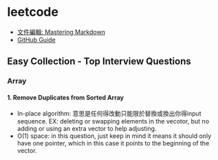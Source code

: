 # leetcode
- [文件編輯: Mastering Markdown](https://guides.github.com/features/mastering-markdown/)
- [GitHub Guide](https://guides.github.com/)
## Easy Collection - Top Interview Questions
### Array
#### 1. Remove Duplicates from Sorted Array
- In-place algorithm: 
意思是任何得改動只能限於替換或換出你得input sequence. EX: deleting or swapping elements in the vecotor, but no adding or using an extra vector to help adjusting.
- O(1) space: 
in this question, just keep in mind it means it should only have one pointer, which in this case it points to the beginning of the vector.

